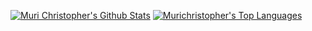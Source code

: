 <a href="https://github.com/muricchristopher/github-readme-stats"><img alt="Muri Christopher's Github Stats" src="https://github-readme-stats.vercel.app/api?username=muricchristopher&show_icons=true&count_private=true&theme=react&hide_border=true&bg_color=0D1117" /></a>
  <a href="https://github.com/muricchristopher/github-readme-stats"><img alt="Murichristopher's Top Languages" src="https://github-readme-stats.vercel.app/api/top-langs/?username=muricchristopher&langs_count=8&count_private=true&layout=compact&theme=react&hide_border=true&bg_color=0D1117" /></a>
